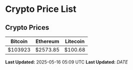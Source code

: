 # Crypto Price List

## Crypto Prices
| Bitcoin | Ethereum | Litecoin |
| ------- | -------- | -------- |
| $103923 | $2573.85 | $100.68 |
**Last Updated:** 2025-05-16 05:09 UTC
**Last Updated:** $DATE$
